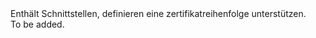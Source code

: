<Namespace Name="Microsoft.Azure.Management.AppService.Fluent.AppServiceCertificateOrder.Definition">
  <Docs>
    <summary>Enthält Schnittstellen, definieren eine zertifikatreihenfolge unterstützen.</summary> 
    <remarks>To be added.</remarks>
  </Docs>
</Namespace>
